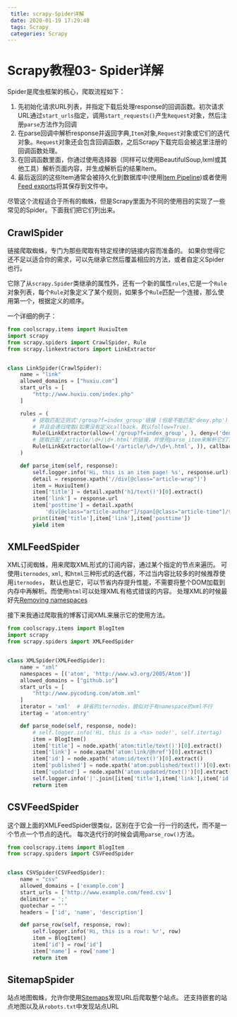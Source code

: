```yaml
---
 title: scrapy-Spider详解
 date: 2020-01-19 17:29:48
 tags: Scrapy
 categories: Scrapy
---
```

# Scrapy教程03- Spider详解

Spider是爬虫框架的核心，爬取流程如下：

1. 先初始化请求URL列表，并指定下载后处理response的回调函数。初次请求URL通过`start_urls`指定，调用`start_requests()`产生`Request`对象，然后注册`parse`方法作为回调
1. 在parse回调中解析response并返回字典,`Item`对象,`Request`对象或它们的迭代对象。`Request`对象还会包含回调函数，之后Scrapy下载完后会被这里注册的回调函数处理。
1. 在回调函数里面，你通过使用选择器（同样可以使用BeautifulSoup,lxml或其他工具）解析页面内容，并生成解析后的结果Item。
1. 最后返回的这些Item通常会被持久化到数据库中(使用[Item Pipeline](http://doc.scrapy.org/en/latest/topics/item-pipeline.html#topics-item-pipeline))或者使用[Feed exports](http://doc.scrapy.org/en/latest/topics/feed-exports.html#topics-feed-exports)将其保存到文件中。

尽管这个流程适合于所有的蜘蛛，但是Scrapy里面为不同的使用目的实现了一些常见的Spider。下面我们把它们列出来。

## CrawlSpider
链接爬取蜘蛛，专门为那些爬取有特定规律的链接内容而准备的。
如果你觉得它还不足以适合你的需求，可以先继承它然后覆盖相应的方法，或者自定义Spider也行。

它除了从`scrapy.Spider`类继承的属性外，还有一个新的属性`rules`,它是一个`Rule`对象列表，每个`Rule`对象定义了某个规则，如果多个`Rule`匹配一个连接，那么使用第一个，根据定义的顺序。

一个详细的例子：
``` python
from coolscrapy.items import HuxiuItem
import scrapy
from scrapy.spiders import CrawlSpider, Rule
from scrapy.linkextractors import LinkExtractor


class LinkSpider(CrawlSpider):
    name = "link"
    allowed_domains = ["huxiu.com"]
    start_urls = [
        "http://www.huxiu.com/index.php"
    ]

    rules = (
        # 提取匹配正则式'/group?f=index_group'链接 (但是不能匹配'deny.php')
        # 并且会递归爬取(如果没有定义callback，默认follow=True).
        Rule(LinkExtractor(allow=('/group?f=index_group', ), deny=('deny\.php', ))),
        # 提取匹配'/article/\d+/\d+.html'的链接，并使用parse_item来解析它们下载后的内容，不递归
        Rule(LinkExtractor(allow=('/article/\d+/\d+\.html', )), callback='parse_item'),
    )

    def parse_item(self, response):
        self.logger.info('Hi, this is an item page! %s', response.url)
        detail = response.xpath('//div[@class="article-wrap"]')
        item = HuxiuItem()
        item['title'] = detail.xpath('h1/text()')[0].extract()
        item['link'] = response.url
        item['posttime'] = detail.xpath(
            'div[@class="article-author"]/span[@class="article-time"]/text()')[0].extract()
        print(item['title'],item['link'],item['posttime'])
        yield item

```

## XMLFeedSpider
XML订阅蜘蛛，用来爬取XML形式的订阅内容，通过某个指定的节点来遍历。
可使用`iternodes`, `xml`, 和`html`三种形式的迭代器，不过当内容比较多的时候推荐使用`iternodes`，
默认也是它，可以节省内存提升性能，不需要将整个DOM加载到内存中再解析。而使用`html`可以处理XML有格式错误的内容。
处理XML的时候最好先[Removing namespaces](http://doc.scrapy.org/en/1.0/topics/selectors.html#removing-namespaces)

接下来我通过爬取我的博客订阅XML来展示它的使用方法。
``` python
from coolscrapy.items import BlogItem
import scrapy
from scrapy.spiders import XMLFeedSpider


class XMLSpider(XMLFeedSpider):
    name = "xml"
    namespaces = [('atom', 'http://www.w3.org/2005/Atom')]
    allowed_domains = ["github.io"]
    start_urls = [
        "http://www.pycoding.com/atom.xml"
    ]
    iterator = 'xml'  # 缺省的iternodes，貌似对于有namespace的xml不行
    itertag = 'atom:entry'

    def parse_node(self, response, node):
        # self.logger.info('Hi, this is a <%s> node!', self.itertag)
        item = BlogItem()
        item['title'] = node.xpath('atom:title/text()')[0].extract()
        item['link'] = node.xpath('atom:link/@href')[0].extract()
        item['id'] = node.xpath('atom:id/text()')[0].extract()
        item['published'] = node.xpath('atom:published/text()')[0].extract()
        item['updated'] = node.xpath('atom:updated/text()')[0].extract()
        self.logger.info('|'.join([item['title'],item['link'],item['id'],item['published']]))
        return item
```

## CSVFeedSpider
这个跟上面的XMLFeedSpider很类似，区别在于它会一行一行的迭代，而不是一个节点一个节点的迭代。
每次迭代行的时候会调用`parse_row()`方法。
``` python
from coolscrapy.items import BlogItem
from scrapy.spiders import CSVFeedSpider


class CSVSpider(CSVFeedSpider):
    name = "csv"
    allowed_domains = ['example.com']
    start_urls = ['http://www.example.com/feed.csv']
    delimiter = ';'
    quotechar = "'"
    headers = ['id', 'name', 'description']

    def parse_row(self, response, row):
        self.logger.info('Hi, this is a row!: %r', row)
        item = BlogItem()
        item['id'] = row['id']
        item['name'] = row['name']
        return item
```

## SitemapSpider
站点地图蜘蛛，允许你使用[Sitemaps](http://www.sitemaps.org/)发现URL后爬取整个站点。
还支持嵌套的站点地图以及从`robots.txt`中发现站点URL

